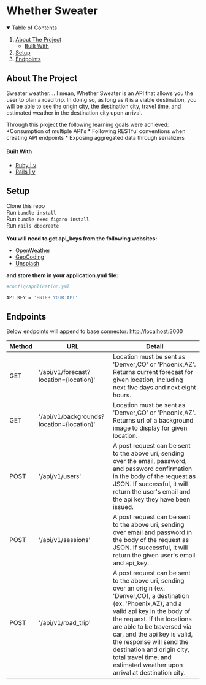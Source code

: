 # Whether Sweater

<!-- TABLE OF CONTENTS -->
<details open="open">
  <summary>Table of Contents</summary>
  <ol>
    <li>
      <a href="#about-the-project">About The Project</a>
      <ul>
        <li><a href="#built-with">Built With</a></li>
      </ul>
    </li>
    <li>
      <a href="#setup">Setup</a>
    </li>
    <li><a href="#endpoints">Endpoints</a></li>
  </ol>
</details>


<!-- ABOUT THE PROJECT -->
## About The Project
Sweater weather.... I mean, Whether Sweater is an API that allows you the user to plan a road trip. In doing so, as long as it is a viable destination, you will be able to see the origin city, the destination city, travel time, and estimated weather in the destination city upon arrival.
<p>Through this project the following learning goals were achieved:
  *Consumption of multiple API's
  * Following RESTful conventions when creating API endpoints
  * Exposing aggregated data through serializers

  #### Built With

* [Ruby | v](https://www.ruby-lang.org/en/)
* [Rails | v](https://rubyonrails.org/)
  
<!-- Setup -->
## Setup
Clone this repo<br>
Run `bundle install`<br>
Run `bundle exec figaro install`<br>
Run `rails db:create`<br><br>
<strong>You will need to get api_keys from the following websites:</strong><br>
* [OpenWeather](https://openweathermap.org/api/one-call-api)<br>
* [GeoCoding](https://developer.mapquest.com/documentation/geocoding-api/)<br>
* [Unsplash](https://unsplash.com/documentation)<br>
  
<strong>and store them in your application.yml file:</strong>
   ```sh
   #config/application.yml
   
   API_KEY = 'ENTER YOUR API'
   ``` 

<!-- Endpoints -->
## Endpoints
Below endpoints will append to base connector: [http://localhost:3000](http://localhost:3000)

| Method | URL | Detail |
| ------ | --- | ------ |
| GET | '/api/v1/forecast?location={location}' | Location must be sent as 'Denver,CO' or 'Phoenix,AZ'. Returns current forecast for given location, including next five days and next eight hours. |
| GET | '/api/v1/backgrounds?location={location}' | Location must be sent as 'Denver,CO' or 'Pheonix,AZ'. Returns url of a background image to display for given location. |
| POST | '/api/v1/users' | A post request can be sent to the above uri, sending over the email, password, and password confirmation in the body of the request as JSON. If successful, it will return the user's email and the api key they have been issued. |
| POST | '/api/v1/sessions' | A post request can be sent to the above uri, sending over email and password in the body of the request as JSON. If successful, it will return the given user's email and api_key. |
| POST | '/api/v1/road_trip' | A post request can be sent to the above uri, sending over an origin (ex. 'Denver,CO), a destination (ex. 'Phoenix,AZ), and a valid api key in the body of the request. If the locations are able to be traversed via car, and the api key is valid, the response will send the destination and origin city, total travel time, and estimated weather upon arrival at destination city. |
